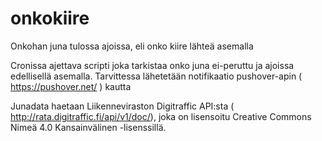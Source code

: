 # onkokiire
Onkohan juna tulossa ajoissa, eli onko kiire lähteä asemalla


Cronissa ajettava scripti joka tarkistaa onko juna ei-peruttu ja ajoissa edellisellä asemalla. Tarvittessa lähetetään notifikaatio pushover-apin ( https://pushover.net/ ) kautta



Junadata haetaan Liikenneviraston Digitraffic API:sta ( http://rata.digitraffic.fi/api/v1/doc/), joka on lisensoitu Creative Commons Nimeä 4.0 Kansainvälinen -lisenssillä.


